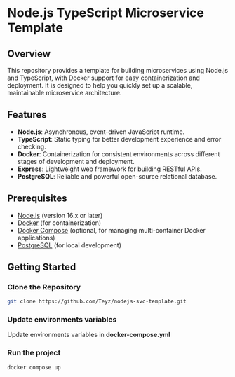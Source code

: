 # Node.js TypeScript Microservice Template

## Overview

This repository provides a template for building microservices using Node.js and TypeScript, with Docker support for easy containerization and deployment. It is designed to help you quickly set up a scalable, maintainable microservice architecture.

## Features

- **Node.js**: Asynchronous, event-driven JavaScript runtime.
- **TypeScript**: Static typing for better development experience and error checking.
- **Docker**: Containerization for consistent environments across different stages of development and deployment.
- **Express**: Lightweight web framework for building RESTful APIs.
- **PostgreSQL**: Reliable and powerful open-source relational database.

## Prerequisites

- [Node.js](https://nodejs.org/) (version 16.x or later)
- [Docker](https://www.docker.com/products/docker-desktop) (for containerization)
- [Docker Compose](https://docs.docker.com/compose/) (optional, for managing multi-container Docker applications)
- [PostgreSQL](https://www.postgresql.org/) (for local development)

## Getting Started

### Clone the Repository

```bash
git clone https://github.com/Teyz/nodejs-svc-template.git
```

### Update environments variables

Update environments variables in **docker-compose.yml**

### Run the project

```bash
docker compose up
```